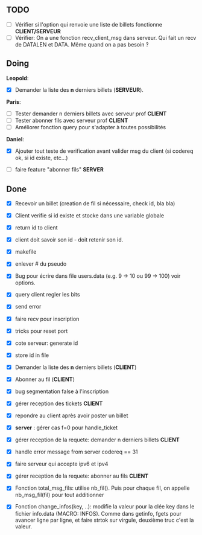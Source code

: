 ## TODO
- [ ] Vérifier si l'option qui renvoie une liste de billets fonctionne **CLIENT/SERVEUR**
- [ ] Vérifier: On a une fonction recv_client_msg dans serveur. Qui fait un recv de DATALEN et DATA. Même quand on a pas besoin ?

## Doing
**Leopold**:
- [x] Demander la liste des **n** derniers billets (**SERVEUR**).

**Paris**:
- [ ] Tester demander n derniers billets avec serveur prof **CLIENT**
- [ ] Tester abonner fils avec serveur prof **CLIENT**
- [ ] Améliorer fonction query pour s'adapter à toutes possibilités

**Daniel**:
- [x] Ajouter tout teste de verification avant valider msg du client (si codereq ok, si id existe, etc...)
- [ ] faire feature "abonner fils" **SERVER**


## Done

- [x] Recevoir un billet (creation de fil si nécessaire, check id, bla bla)
- [x] Client verifie si id existe et stocke dans une variable globale
- [x] return id to client
- [x] client doit savoir son id - doit retenir son id.
- [x] makefile
- [x] enlever # du pseudo
- [x] Bug pour écrire dans file users.data (e.g. 9 -> 10 ou 99 -> 100) voir options.
- [x] query client regler les bits
- [x] send error
- [x] faire recv pour inscription
- [x] tricks pour reset port
- [x] cote serveur: generate id
- [x] store id in file
- [x] Demander la liste des **n** derniers billets (**CLIENT**)
- [x] Abonner au fil (**CLIENT**)
- [x] bug segmentation false à l'inscription
- [x] gérer reception des tickets **CLIENT**
- [x] repondre au client après avoir poster un billet
- [x] **server** : gérer cas f=0 pour handle_ticket
- [x] gérer reception de la requete: demander n derniers billets **CLIENT**
- [x] handle error message from server codereq == 31 
- [x] faire serveur qui accepte ipv6 et ipv4
- [x] gérer reception de la requete: abonner au fils **CLIENT**
- [x] Fonction total_msg_fils: utilise nb_fil(). Puis pour chaque fil, on appelle nb_msg_fil(fil) pour tout additionner
- [x] Fonction change_infos(key, ..): modifie la valeur pour la clée key dans le fichier info.data (MACRO: INFOS). Comme dans getinfo, fgets pour avancer ligne par ligne, et faire strtok sur virgule, deuxième truc c'est la valeur. 


